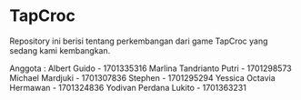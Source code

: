# TapCroc

Repository ini berisi tentang perkembangan dari game TapCroc yang sedang kami kembangkan.



Anggota :
Albert Guido - 1701335316
Marlina Tandrianto Putri - 1701298573
Michael Mardjuki - 1701307836
Stephen - 1701295294
Yessica Octavia Hermawan - 1701324836
Yodivan Perdana Lukito - 1701363231
